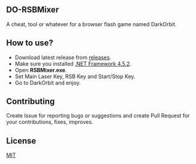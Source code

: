 ## DO-RSBMixer
A cheat, tool or whatever for a browser flash game named DarkOrbit.

## How to use?
- Download latest release from [releases](https://github.com/yusufsahinhamza/do-rsbmixer/releases).
- Make sure you installed [.NET Framework 4.5.2](https://dotnet.microsoft.com/download/dotnet-framework/net452).
- Open **RSBMixer.exe**.
- Set Main Laser Key, RSB Key and Start/Stop Key.
- Go to DarkOrbit and enjoy.

## Contributing
Create Issue for reporting bugs or suggestions and create Pull Request for your contributions, fixes, improves.

## License
[MIT](https://choosealicense.com/licenses/mit/)

